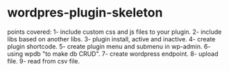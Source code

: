 # wordpres-plugin-skeleton
points covered:
1- include custom css and js files to your plugin.
2- include libs based on another libs.
3- plugin install, active and inactive.
4- create plugin shortcode.
5- create plugin menu and submenu in wp-admin.
6- using wpdb "to make db CRUD".
7- create wordpress endpoint.
8- upload file.
9- read from csv file.
